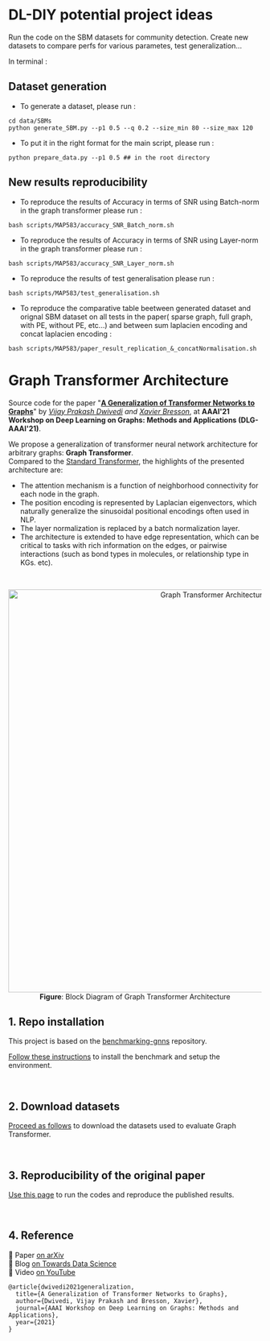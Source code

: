 # DL-DIY potential project ideas

Run the code on the SBM datasets for community detection. Create new datasets to compare perfs for various parametes, test generalization...

In terminal :
## Dataset generation
- To generate a dataset, please run : 
```
cd data/SBMs
python generate_SBM.py --p1 0.5 --q 0.2 --size_min 80 --size_max 120 
```
- To put it in the right format for the main script, please run : 
```
python prepare_data.py --p1 0.5 ## in the root directory
```
## New results reproducibility

- To reproduce the results of Accuracy in terms of SNR using Batch-norm in the graph transformer please run :
```
bash scripts/MAP583/accuracy_SNR_Batch_norm.sh
```

- To reproduce the results of Accuracy in terms of SNR using Layer-norm in the graph transformer please run :
```
bash scripts/MAP583/accuracy_SNR_Layer_norm.sh
```
- To reproduce the results of test generalisation please run :
```
bash scripts/MAP583/test_generalisation.sh
```
- To reproduce the comparative table beetween generated dataset and orignal SBM dataset on all tests in the paper( sparse graph, full graph, with PE, without PE, etc...) and between sum laplacien encoding and concat laplacien encoding :
```
bash scripts/MAP583/paper_result_replication_&_concatNormalisation.sh
```
# Graph Transformer Architecture

Source code for the paper "**[A Generalization of Transformer Networks to Graphs](https://arxiv.org/abs/2012.09699)**" by _[Vijay Prakash Dwivedi](https://github.com/vijaydwivedi75) and [Xavier Bresson](https://github.com/xbresson)_, at **AAAI'21 Workshop on Deep Learning on Graphs: Methods and Applications (DLG-AAAI'21)**.

We propose a generalization of transformer neural network architecture for arbitrary graphs: **Graph Transformer**. <br>Compared to the [Standard Transformer](https://papers.nips.cc/paper/2017/file/3f5ee243547dee91fbd053c1c4a845aa-Paper.pdf), the highlights of the presented architecture are: 

- The attention mechanism is a function of neighborhood connectivity for each node in the graph.  
- The position encoding is represented by Laplacian eigenvectors, which naturally generalize the sinusoidal positional encodings often used in NLP.  
- The layer normalization is replaced by a batch normalization layer.  
- The architecture is extended to have edge representation, which can be critical to tasks with rich information on the edges, or pairwise interactions (such as bond types in molecules, or relationship type in KGs. etc). 

<br>

<p align="center">
  <img src="./docs/graph_transformer.png" alt="Graph Transformer Architecture" width="800">
  <br>
  <b>Figure</b>: Block Diagram of Graph Transformer Architecture
</p>


## 1. Repo installation

This project is based on the [benchmarking-gnns](https://github.com/graphdeeplearning/benchmarking-gnns) repository.

[Follow these instructions](./docs/01_benchmark_installation.md) to install the benchmark and setup the environment.


<br>

## 2. Download datasets

[Proceed as follows](./docs/02_download_datasets.md) to download the datasets used to evaluate Graph Transformer.


<br>

## 3. Reproducibility of the original paper 

[Use this page](./docs/03_run_codes.md) to run the codes and reproduce the published results.


<br>

## 4. Reference 

:page_with_curl: Paper [on arXiv](https://arxiv.org/abs/2012.09699)    
:pencil: Blog [on Towards Data Science](https://towardsdatascience.com/graph-transformer-generalization-of-transformers-to-graphs-ead2448cff8b)    
:movie_camera: Video [on YouTube](https://www.youtube.com/watch?v=h-_HNeBmaaU&t=237s)    
```
@article{dwivedi2021generalization,
  title={A Generalization of Transformer Networks to Graphs},
  author={Dwivedi, Vijay Prakash and Bresson, Xavier},
  journal={AAAI Workshop on Deep Learning on Graphs: Methods and Applications},
  year={2021}
}
```


<br><br><br>

